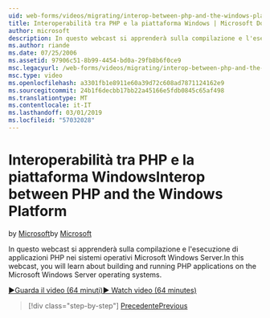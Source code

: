 ```yaml
---
uid: web-forms/videos/migrating/interop-between-php-and-the-windows-platform
title: Interoperabilità tra PHP e la piattaforma Windows | Microsoft Docs
author: microsoft
description: In questo webcast si apprenderà sulla compilazione e l'esecuzione di applicazioni PHP nei sistemi operativi Microsoft Windows Server.
ms.author: riande
ms.date: 07/25/2006
ms.assetid: 97906c51-8b99-4454-bd0a-29fb8b6f0ce9
msc.legacyurl: /web-forms/videos/migrating/interop-between-php-and-the-windows-platform
msc.type: video
ms.openlocfilehash: a3301fb1e8911e60a39d72c608ad7871124162e9
ms.sourcegitcommit: 24b1f6decbb17bb22a45166e5fdb0845c65af498
ms.translationtype: MT
ms.contentlocale: it-IT
ms.lasthandoff: 03/01/2019
ms.locfileid: "57032028"
---
```

<a name="interop-between-php-and-the-windows-platform"></a><span data-ttu-id="8453b-103">Interoperabilità tra PHP e la piattaforma Windows</span><span class="sxs-lookup"><span data-stu-id="8453b-103">Interop between PHP and the Windows Platform</span></span>
====================
<span data-ttu-id="8453b-104">by [Microsoft](https://github.com/microsoft)</span><span class="sxs-lookup"><span data-stu-id="8453b-104">by [Microsoft](https://github.com/microsoft)</span></span>

<span data-ttu-id="8453b-105">In questo webcast si apprenderà sulla compilazione e l'esecuzione di applicazioni PHP nei sistemi operativi Microsoft Windows Server.</span><span class="sxs-lookup"><span data-stu-id="8453b-105">In this webcast, you will learn about building and running PHP applications on the Microsoft Windows Server operating systems.</span></span>

[<span data-ttu-id="8453b-106">&#9654;Guarda il video (64 minuti)</span><span class="sxs-lookup"><span data-stu-id="8453b-106">&#9654; Watch video (64 minutes)</span></span>](https://channel9.msdn.com/Blogs/ASP-NET-Site-Videos/interop-between-php-and-the-windows-platform)

> [!div class="step-by-step"]
> [<span data-ttu-id="8453b-107">Precedente</span><span class="sxs-lookup"><span data-stu-id="8453b-107">Previous</span></span>](introduction-to-aspnet-for-coldfusion-developers-building-an-aspnet-application.md)
